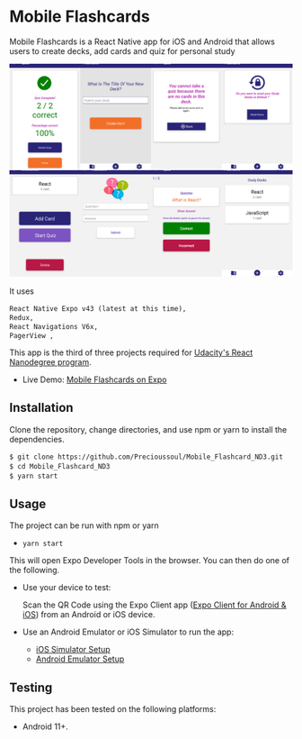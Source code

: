 # Mobile Flashcards

Mobile Flashcards is a React Native app for iOS and Android that allows users to create decks, add cards and quiz for personal study

![app](assets/App_screenshot_RN.png)

It uses 
```
React Native Expo v43 (latest at this time),
Redux, 
React Navigations V6x,
PagerView ,
```
This app is the third of three projects required for [Udacity's React Nanodegree program](https://www.udacity.com/course/react-nanodegree--nd019).

- Live Demo: [Mobile Flashcards on Expo](https://expo.dev/@precioussoul/mobile_flashcard)

## Installation

Clone the repository, change directories, and use npm or yarn to install the dependencies.

```bash
$ git clone https://github.com/Precioussoul/Mobile_Flashcard_ND3.git
$ cd Mobile_Flashcard_ND3
$ yarn start
```

## Usage

The project can be run with npm or yarn

- `yarn start`

This will open Expo Developer Tools in the browser. You can then do one of the following.

- Use your device to test:

  Scan the QR Code using the Expo Client app ([Expo Client for Android & iOS](https://expo.dev/@precioussoul/mobile_flashcard)) from an Android or iOS device.

- Use an Android Emulator or iOS Simulator to run the app:
  - [iOS Simulator Setup](https://docs.expo.dev/get-started/installation/)
  - [Android Emulator Setup](https://docs.expo.dev/get-started/installation/)

## Testing

This project has been tested on the following platforms:

- Android 11+.
